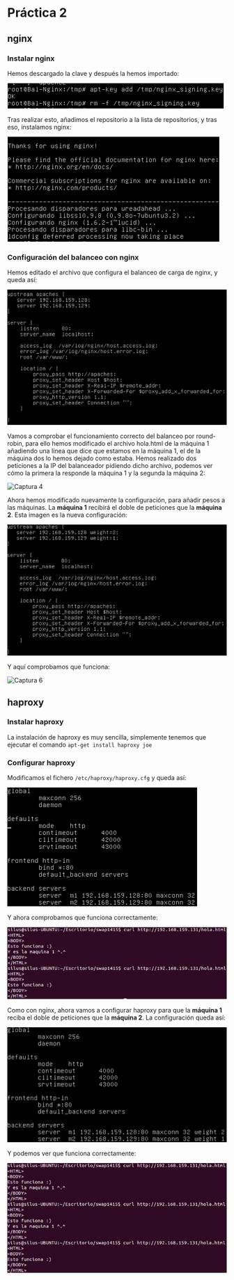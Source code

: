 # Práctica 2

## nginx

### Instalar nginx

Hemos descargado la clave y después la hemos importado:

![Captura 1](https://github.com/LuisSuall/swap1415/blob/master/Practicas/Practica3/Capturas/descargaClaveNginx.png)

Tras realizar esto, añadimos el repositorio a la lista de repositorios, y tras eso, instalamos nginx:

![Captura 2](https://github.com/LuisSuall/swap1415/blob/master/Practicas/Practica3/Capturas/nginxInstalado.png)

### Configuración del balanceo con nginx

Hemos editado el archivo que configura el balanceo de carga de nginx, y queda así:

![Captura 3](https://github.com/LuisSuall/swap1415/blob/master/Practicas/Practica3/Capturas/confNginx1.png)

Vamos a comprobar el funcionamiento correcto del balanceo por round-robin, para ello hemos modificado el archivo hola.html de la máquina 1 añadiendo una línea que dice que estamos en la máquina 1, el de la máquina dos lo hemos dejado como estaba. Hemos realizado dos peticiones a la IP del balanceador pidiendo dicho archivo, podemos ver cómo la primera la responde la máquina 1 y la segunda la máquina 2:

![Captura 4](https://github.com/LuisSuall/swap1415/blob/master/Practicas/Practica3/Capturas/conmprobacionBalanceoRRNginx.png)

Ahora hemos modificado nuevamente la configuración, para añadir pesos a las máquinas. La **máquina 1** recibirá el doble de peticiones que la **máquina 2**. Esta imagen es la nueva configuración:

![Captura 5](https://github.com/LuisSuall/swap1415/blob/master/Practicas/Practica3/Capturas/confNginx2.png)

Y aquí comprobamos que funciona:

![Captura 6](https://github.com/LuisSuall/swap1415/blob/master/Practicas/Practica3/Capturas/conmprobacionBalanceoPesosNginx.png)

## haproxy

### Instalar haproxy

La instalación de haproxy es muy sencilla, simplemente tenemos que ejecutar el comando `apt-get install haproxy joe`

### Configurar haproxy

Modificamos el fichero `/etc/haproxy/haproxy.cfg` y queda así:

![Captura 7](https://github.com/LuisSuall/swap1415/blob/master/Practicas/Practica3/Capturas/confHaproxy1.png)

Y ahora comprobamos que funciona correctamente:

![Captura 8](https://github.com/LuisSuall/swap1415/blob/master/Practicas/Practica3/Capturas/comprobacionBalanceoRRHaproxy.png)

Como con nginx, ahora vamos a configurar haproxy para que la **máquina 1** reciba el doble de peticiones que la **máquina 2**. La configuración queda así:

![Captura 9](https://github.com/LuisSuall/swap1415/blob/master/Practicas/Practica3/Capturas/confHaproxy2.png)

Y podemos ver que funciona correctamente:

![Captura 10](https://github.com/LuisSuall/swap1415/blob/master/Practicas/Practica3/Capturas/comprobacionBalanceoPesosHaproxy.png)




